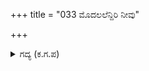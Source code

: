 +++
title = "033 ಮೊದಲಲೆನ್ದಿರಿ ನೀವು"

+++

<details><summary>ಗದ್ಯ (ಕ.ಗ.ಪ) </summary>

33. ಅಜ್ಜಾ ನೀವು ಈ ಸಂಧಿಯ ಮಾತನ್ನು ಮೊದಲು ಹೇಳಿದಿರಿ. ಬಳಿಕ ಈ ಯದುವಂಶದ ದೊರೆ ಕೃಷ್ಣನು ಪೂರ್ಣವಾಗಿ ಹೇಳಿದನು. ಅನಂತರ ವೇದವ್ಯಾಸರೇ ಮೊದಲಾದ ಋಷಿಗಳು ಮತ್ತು ತಂದೆಯಾದ ಧೃತರಾಷ್ಟ್ರ ಈ ವಿಷಯವನ್ನು ತಿಳಿಸಿದರು. ವಿದುರನೂ ಹೇಳಿದನು. ಈ ವಿಷಯ ಹೇಳಿದ ಎಲ್ಲರ ಅಭಿಪ್ರಾಯವೂ ಇದೇ ಆಗಿದೆ. ಆದರೆ ನನ್ನೊಬ್ಬನ ಅಭಿಪ್ರಾಯ ಮಾತ್ರ ಬಲವಾಗಿ ಯುದ್ಧ ಮಾಡುವುದೇ ಆಗಿದೆ. ಈ ಮಾತನ್ನು ಹಿಂದೆಯೇ ನಿಮಗೆ ಹೇಳಿದ್ದೇನೆ (ಈಗಲೂ ನನ್ನ ಅಭಿಪ್ರಾಯ ಅದೇ ಆಗಿದೆ) ಎಂದನು.
</details>
